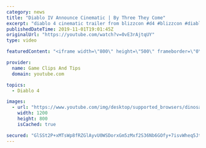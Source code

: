 ```yaml
---
category: news
title: "Diablo IV Announce Cinematic | By Three They Come"
excerpt: "diablo 4 cinematic trailer from blizzcon #d4 #blizzcon #diablo."
publishedDateTime: 2019-11-01T19:01:45Z
originalUrl: "https://youtube.com/watch?v=0vE3rAjtqUY"
type: video

featuredContent: "<iframe width=\"800\" height=\"500\" frameborder=\"0\" src=\"https://www.youtube.com/embed/0vE3rAjtqUY\" allow=\"accelerometer; autoplay; encrypted-media; gyroscope; picture-in-picture\" allowfullscreen></iframe>"

provider:
  name: Game Clips And Tips
  domain: youtube.com

topics:
  - Diablo 4

images:
  - url: "https://www.youtube.com/img/desktop/supported_browsers/dinosaur.png"
    width: 1200
    height: 800
    isCached: true

secured: "GlSSt2P+xMTsWp8fRZGlAyvU0WSDorxGm5zMxf2S36Nb6GOfy+7isvWheq5Jt1x45cS4k4IveoBSrfdtqD+Vd/gZGe0Ipc3l5vhE8hulbbejqkvvu3nOcRo3a/wCHmqnVcC2b3QNcYxoDKv17YYKddH2AeBYcY8iXFMGf2v+NAu0H9/dfTv911+j6rdNfIopKlUU2Df1N6jGL5SxV3EKRtm6myx6Z2pc6mjbVzOEYcCZ90XxfUNm3D70XB4PpJSyjE0yYZteUK6yxVT2NL6QW8harjpn3U6/Usa2eJLbmNYJdLbG9l9xqkjyggK+VOTAdIYrp8SKjtAc8jl3WfBWsI+k/UT9Y7rUHqf0N0SIcvzoMHhqmUl8Xe4u6fIBD7lkg9Pq5FORiPf1W0UJ0QrQxg==;GhE7IYB1j91D3HgkEOzY3g=="
---
```


